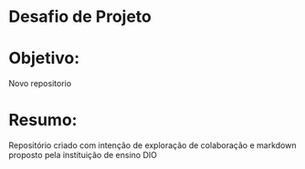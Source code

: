# Desafio de Projeto

# Objetivo:
Novo repositorio

# Resumo:
Repositório criado com intenção de exploração de colaboração e markdown proposto pela instituição de ensino DIO
